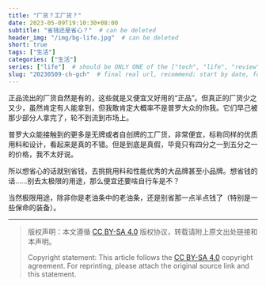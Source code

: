 ```yaml
---
title: "厂货？工厂货？"
date: 2023-05-09T19:10:30+08:00
subtitle: "省钱还是省心？"  # can be deleted
header_img: "/img/bg-life.jpg"  # can be deleted
short: true
tags: ["生活"]
categories: ["生活"]
series: ["life"]  # should be ONLY ONE of the ["tech", "life", "review"]
slug: "20230509-ch-gch"  # final real url, recommend: start by date, follow lower case words with hyphen splitter. E.g., `20230316-text-title`
---
```


正品流出的厂货自然是有的，这些就是又便宜又好用的“正品”。但真正的厂货少之又少，虽然肯定有人能拿到，但我敢肯定大概率不是普罗大众的你我。它们早己被那少部分人拿完了，轮不到流到市场上。

普罗大众能接触到的更多是无牌或者自创牌的工厂货，非常便宜，标称同样的优质用料和设计，看起来是真的不错。但是到底是真假，毕竟只有四分之一到五分之一的价格，我不太好说。

所以想省心的话就别省钱，去挑挑用料和性能优秀的大品牌甚至小品牌。想省钱的话……别去太极限的用途，那么便宜还要啥自行车是不？

当然极限用途，除非你是老油条中的老油条，还是别省那一点半点钱了（特别是一些保命的装备）。

---

> 版权声明：本文遵循 [CC BY-SA 4.0](https://creativecommons.org/licenses/by-sa/4.0/deed.zh) 版权协议，转载请附上原文出处链接和本声明。
>
> Copyright statement: This article follows the [CC BY-SA 4.0](https://creativecommons.org/licenses/by-sa/4.0/deed.en) copyright agreement. For reprinting, please attach the original source link and this statement.
